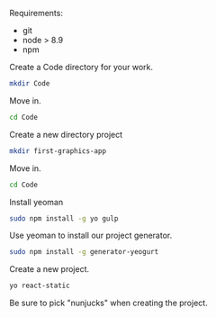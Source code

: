 Requirements:

* git
* node > 8.9
* npm

Create a Code directory for your work.

```bash
mkdir Code
```

Move in.

```bash
cd Code
```

Create a new directory project

```bash
mkdir first-graphics-app
```

Move in.

```bash
cd Code
```

Install yeoman

```bash
sudo npm install -g yo gulp
```

Use yeoman to install our project generator.

```bash
sudo npm install -g generator-yeogurt
```

Create a new project.

```bash
yo react-static
```

Be sure to pick "nunjucks" when creating the project.
